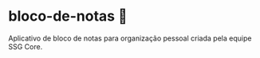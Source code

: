 # bloco-de-notas :memo:

Aplicativo de bloco de notas para organização pessoal criada pela equipe SSG Core.
